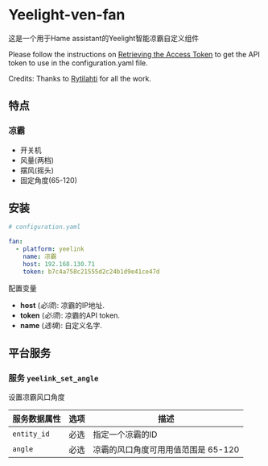 # Yeelight-ven-fan

这是一个用于Hame assistant的Yeelight智能凉霸自定义组件

Please follow the instructions on [Retrieving the Access Token](https://www.home-assistant.io/components/vacuum.xiaomi_miio/#retrieving-the-access-token) to get the API token to use in the configuration.yaml file.

Credits: Thanks to [Rytilahti](https://github.com/rytilahti/python-miio) for all the work.


## 特点

### 凉霸
* 开关机
* 风量(两档)
* 摆风(摇头)
* 固定角度(65-120)

## 安装


```yaml
# configuration.yaml

fan:
  - platform: yeelink
    name: 凉霸
    host: 192.168.130.71
    token: b7c4a758c21555d2c24b1d9e41ce47d
```
配置变量
- **host** (*必须*): 凉霸的IP地址.
- **token** (*必须*): 凉霸的API token.
- **name** (*选填*): 自定义名字.

## 平台服务

### 服务  `yeelink_set_angle`

设置凉霸风口角度

| 服务数据属性               | 选项      | 描述                                                                       |
|---------------------------|----------|----------------------------------------------------------------------------|
| `entity_id`               |      必选 | 指定一个凉霸的ID                                                            |
| `angle`                   |      必选 | 凉霸的风口角度可用用值范围是 65-120                                          |

